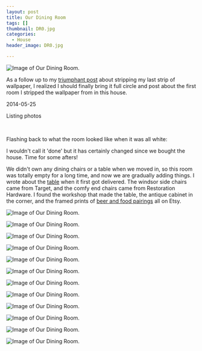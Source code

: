 ```yaml
---
layout: post
title: Our Dining Room
tags: []
thumbnail: DR0.jpg
categories:
  - House
header_image: DR0.jpg

---
```


![Image of Our Dining Room.](/upload/DR0.jpg)

As a follow up to my [triumphant post](http://www.hannahkilcoyne.com/2016/11/the-ghosts-room.html) about stripping my last strip of wallpaper, I realized I should finally bring it full circle and post about the first room I stripped the wallpaper from in this house.  
  

2014-05-25

Listing photos

[  
](https://1.bp.blogspot.com/-iG0uXeT8mvk/WDUYts25uKI/AAAAAAAAJUc/JE_N15ckRvczRVjo0Su64ZtStv9d5d7FgCEw/s1600/Dining1.jpg)

  

Flashing back to what the room looked like when it was all white:

  

  

  

I wouldn't call it 'done' but it has certainly changed since we bought the house. Time for some afters!

  

  

  

We didn't own any dining chairs or a table when we moved in, so this room was totally empty for a long time, and now we are gradually adding things. I wrote about the [table](http://www.hannahkilcoyne.com/2015/03/our-new-table.html) when it first got delivered. The windsor side chairs came from Target, and the comfy end chairs came from Restoration Hardware. I found the workshop that made the table, the antique cabinet in the corner, and the framed prints of [beer and food pairings](https://www.etsy.com/shop/redcruiser) all on Etsy.


![Image of Our Dining Room.](/upload/DR3.jpg)

![Image of Our Dining Room.](/upload/Dining2.jpg)

![Image of Our Dining Room.](/upload/Dining1.jpg)

![Image of Our Dining Room.](/upload/DR2.jpg)

![Image of Our Dining Room.](/upload/DR1.jpg)

![Image of Our Dining Room.](/upload/DR4.jpg)

![Image of Our Dining Room.](/upload/DR5.jpg)

![Image of Our Dining Room.](/upload/DR9.jpg)

![Image of Our Dining Room.](/upload/DR11.jpg)

![Image of Our Dining Room.](/upload/DR7.jpg)

![Image of Our Dining Room.](/upload/DR8.jpg)

![Image of Our Dining Room.](/upload/DR6.jpg)